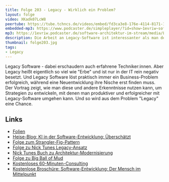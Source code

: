 ```yaml
---
title: Folge 203 - Legacy - Wirklich ein Problem?
layout: folge
video: XKadk07LcW8
peertube: https://tube.tchncs.de/videos/embed/fd3ca3e8-176e-4114-8171-1377826aea1f
embedded-mp3: https://www.podcaster.de/simpleplayer/?id=show~1evriw~software-architektur-im-stream~pod-1acfa8f11e06cee8b65c7546b8&v=1708024002
mp3: https://1evriw.podcaster.de/software-architektur-im-stream/media/Legacy_-_Wirklich_ein_Problem.mp3
description: Die Arbeit an Legacy-Software ist interessanter als man denkt.
thumbnail: folge203.jpg
tags:
- Legacy
---
```


Legacy Software - dabei erschaudern auch erfahrene
Techniker:innen. Aber Legacy heißt eigentlich so viel wie "Erbe" und
ist nur in der IT rein negativ besetzt. Und Legacy Software löst
praktisch immer ein Business-Problem erfolgreich, während eine
Neuentwicklung ihre Nische erst finden muss. Der Vortrag zeigt, wie
man diese und andere Erkenntnisse nutzen kann, um Strategien zu
entwickeln, mit denen man produktiver und erfolgreicher mit
Legacy-Software umgehen kann. Und so wird aus dem Problem "Legacy"
eine Chance.

## Links

* [Folien](https://speakerdeck.com/ewolff/legacy-software-not-really-a-problem)
* [Heise-Blog: KI in der Software-Entwicklung:
  Überschätzt](https://www.heise.de/blog/KI-in-der-Softwareentwicklung-Ueberschaetzt-9336902.html)
* [Folge zum Strangler-Fig-Pattern](/2023/01/27/folge149.html)
* [Folge zu Nick Tunes Legacy-Ansatz](/2020/08/07/folge011.html)
* [Nick Tunes Buch zu
  Architektur-Modernisierung](https://www.manning.com/books/architecture-modernization)
* [Folge zu Big Ball of Mud](/2023/03/31/folge159.html)
* [Kostenloses 60-Minuten-Consulting](https://swaglab.rocks/60-min-consulting/)
* [Kostenlose Broschüre: Software-Entwicklung: Der Mensch im Mittelpunkt](https://leanpub.com/software-entwicklung-mensch-mittelpunkt/)
